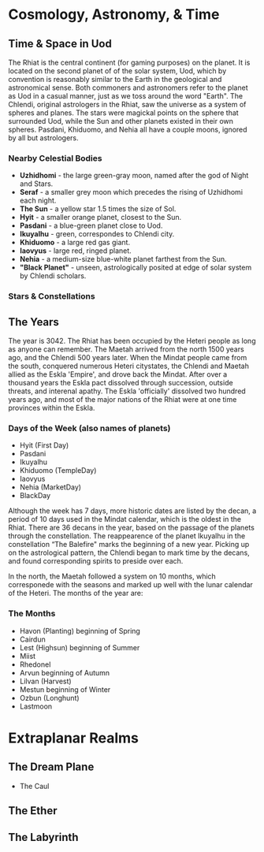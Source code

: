 # Cosmology, Astronomy, & Time
## Time & Space in Uod

The Rhiat is the central continent (for gaming purposes) on the planet. It is located on the second planet of of the solar system, Uod, which by convention is reasonably similar to the Earth in the geological and astronomical sense. Both commoners and astronomers refer to the planet as Uod in a casual manner, just as we toss around the word "Earth". The Chlendi, original astrologers in the Rhiat, saw the universe as a system of spheres and planes. The stars were magickal points on the sphere that surrounded Uod, while the Sun and other planets existed in their own spheres. Pasdani, Khiduomo, and Nehia all have a couple moons, ignored by all but astrologers.

### Nearby Celestial Bodies

* **Uzhidhomi** - the large green-gray moon, named after the god of Night and Stars.
* **Seraf** - a smaller grey moon which precedes the rising of Uzhidhomi each night.
* **The Sun** - a yellow star 1.5 times the size of Sol.
* **Hyit** - a smaller orange planet, closest to the Sun.
* **Pasdani** - a blue-green planet close to Uod.
* **Ikuyalhu** - green, correspondes to Chlendi city.
* **Khiduomo** - a large red gas giant.
* **Iaovyus** - large red, ringed planet.
* **Nehia** - a medium-size blue-white planet farthest from the Sun.
* **"Black Planet"** - unseen, astrologically posited at edge of solar system by Chlendi scholars.

### Stars & Constellations

## The Years

The year is 3042. The Rhiat has been occupied by the Heteri people as long as anyone can remember. The Maetah arrived from the north 1500 years ago, and the Chlendi 500 years later. When the Mindat people came from the south, conquered numerous Heteri citystates, the Chlendi and Maetah allied as the Eskla 'Empire', and drove back the Mindat. After over a thousand years the Eskla pact dissolved through succession, outside threats, and interenal apathy. The Eskla 'officially' dissolved two hundred years ago, and most of the major nations of the Rhiat were at one time provinces within the Eskla.

### Days of the Week (also names of planets)

* Hyit (First Day)
* Pasdani
* Ikuyalhu
* Khiduomo (TempleDay)
* Iaovyus
* Nehia (MarketDay)
* BlackDay

Although the week has 7 days, more historic dates are listed by the decan, a period of 10 days used in the Mindat calendar, which is the oldest in the Rhiat. There are 36 decans in the year, based on the passage of the planets through the constellation. The reappearence of the planet Ikuyalhu in the constellation “The Balefire" marks the beginning of a new year. Picking up on the astrological pattern, the Chlendi began to mark time by the decans, and found corresponding spirits to preside over each.

In the north, the Maetah followed a system on 10 months, which corresponede with the seasons and marked up well with the lunar calendar of the Heteri. The months of the year are:

### The Months

* Havon (Planting) beginning of Spring
* Cairdun
* Lest (Highsun) beginning of Summer
* Miist
* Rhedonel
* Arvun beginning of Autumn
* Lilvan (Harvest)
* Mestun beginning of Winter
* Ozbun (Longhunt)
* Lastmoon

# Extraplanar Realms

## The Dream Plane
* The Caul

## The Ether

## The Labyrinth
